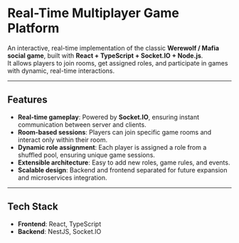 # Real-Time Multiplayer Game Platform

An interactive, real-time implementation of the classic **Werewolf / Mafia social game**, built with **React + TypeScript + Socket.IO + Node.js**.  
It allows players to join rooms, get assigned roles, and participate in games with dynamic, real-time interactions.

---

## Features

- **Real-time gameplay**: Powered by **Socket.IO**, ensuring instant communication between server and clients.
- **Room-based sessions**: Players can join specific game rooms and interact only within their room.
- **Dynamic role assignment**: Each player is assigned a role from a shuffled pool, ensuring unique game sessions.
- **Extensible architecture**: Easy to add new roles, game rules, and events.
- **Scalable design**: Backend and frontend separated for future expansion and microservices integration.

---

## Tech Stack

- **Frontend**: React, TypeScript
- **Backend**: NestJS, Socket.IO
